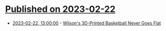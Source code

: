 # [Published on 2023-02-22](index.md)

* [2023-02-22, 13:00:00](https://hardware.slashdot.org/story/23/02/22/0147232/wilsons-3d-printed-basketball-never-goes-flat?utm_source=rss1.0mainlinkanon&utm_medium=feed) - [Wilson's 3D-Printed Basketball Never Goes Flat](https://hardware.slashdot.org/story/23/02/22/0147232/wilsons-3d-printed-basketball-never-goes-flat?utm_source=rss1.0mainlinkanon&utm_medium=feed)
